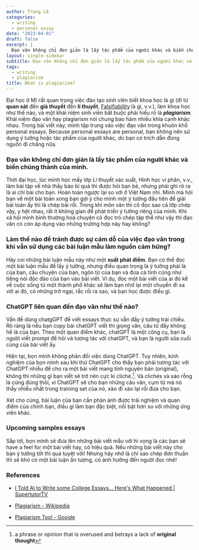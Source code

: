 ```yaml
---
author: Trang Lê
categories:
  - writing
  - personal essay
date: "2023-04-01"
draft: false 
excerpt: | 
  Đạo văn không chỉ đơn giản là lấy tác phẩm của người khác và biến chúng thành của mình.
layout: single-sidebar
subtitle: Đạo văn không chỉ đơn giản là lấy tác phẩm của người khác và biến chúng thành của mình.
tags:
  - writing
  - plagiarism
title: What is plagiarism?
---
```


Đại học ở Mĩ rất quan trọng việc đào tạo sinh viên biết khoa học là gì (đi từ **quan sát** đến **giả thuyết** đến **lí thuyết**, [Falsifiability](https://en.wikipedia.org/wiki/Falsifiability) là gì, v.v.), làm khoa học như thế nào, và một khái niệm sinh viên bắt buộc phải hiểu rõ là ***plagiarism***.
Khái niệm đạo văn hay plagiarism nói chung bao hàm nhiều khía cạnh khác nhau.
Trong bài viết này, mình tập trung vào việc đạo văn trong khuôn khổ personal essays.
Because personal essays are personal, bạn không nên sử dụng ý tưởng hoặc tác phẩm của người khác, dù bạn có trích dẫn đúng nguồn đi chăng nữa.

### Đạo văn không chỉ đơn giản là lấy tác phẩm của người khác và biến chúng thành của mình.

Thời đại học, lúc mình học mấy lớp Lí thuyết xác suất, Hình học vi phân, v.v., làm bài tập về nhà thầy bảo bí quá thì được hỏi bạn bè, nhưng phải ghi rõ ra là ai chỉ bài cho bạn.
Hoàn toàn ngược lại so với ở Việt Nam nhỉ.
Mình mà hỏi bạn về một bài toán xong bạn gợi ý cho mình một ý tưởng đầu tiên để giải bài toán ấy thì là chép bài rồi.
Trong khi môn văn thì cô đọc sao cả lớp chép vậy, y hệt nhau, rất ít không gian để phát triển ý tưởng riêng của mình.
Khi xã hội mình bình thường hoá chuyện cô đọc trò chép tập thể như vậy thì đạo văn có còn áp dụng vào những trường hợp này hay không?

### Làm thế nào để tránh được sự cám dỗ của việc đạo văn trong khi vẫn sử dụng các bài luận mẫu làm nguồn cảm hứng?

Hãy coi những bài luận mẫu này như một **xuất phát điểm**.
Bạn có thể đọc một bài luận mẫu để lấy ý tưởng, nhưng điều quan trọng là ý tưởng phải là của bạn, câu chuyện của bạn, ngôn từ của bạn và đưa cá tính cũng như tiếng nói độc đáo của bạn vào bài viết.
Ví dụ, đọc một bài viết của ai đó kể về cuộc sống từ một thành phố khác sẽ làm bạn nhớ lại một chuyến đi xa với ai đó, có những trở ngại, rắc rối ra sao, và bạn học được điều gì.

### ChatGPT liên quan đến đạo văn như thế nào?

Vấn đề dùng chatgGPT để viết essays thực sự vẫn đầy ý tưởng trái chiều.
Rõ ràng là nếu bạn copy bài chatGPT viết thì giọng văn, câu từ đấy không hề là của bạn.
Theo một quan điểm khác, chatGPT là một công cụ, bạn là người viết prompt để hỏi và tương tác với chatGPT, và bạn là người sửa cuối cùng của bài viết ấy.

Hiện tại, bọn mình không phản đối việc dùng ChatGPT.
Tuy nhiên, kinh nghiệm của bọn mình sau khi thử ChatGPT cho thấy bạn phải tương tác với ChatGPT nhiều để cho ra một bài viết mang tính nguyên bản (original), không thì những gì bạn viết sẽ trở nên cực kì cliché.[^1].
Và clichés và sáo rỗng là cũng đúng thôi, vì ChatGPT sẽ cho bạn những câu văn, cụm từ mà nó thấy nhiều nhất trong training set của nó, xào đi xào lại rồi đưa cho bạn.

[^1]: a phrase or opinion that is overused and betrays a lack of **original thought**

Xét cho cùng, bài luận của bạn cần phản ánh được trải nghiệm và quan điểm của chính bạn, điều gì làm bạn đặc biệt, nổi bật hơn so với những ứng viên khác.

### Upcoming samples essays

Sắp tới, bọn mình sẽ đưa lên những bài viết mẫu với hi vọng là các bạn sẽ have a feel for một bài viết hay, có hiệu quả.
Nếu những bài viết này cho bạn ý tưởng tốt thì quá tuyệt vời!
Nhưng hãy nhớ là chỉ sao chép đơn thuần thì sẽ khó có một bài luận ấn tượng, có ảnh hưởng đến người đọc nhé!

### References

-   [I Told AI to Write some College Essays\... Here's What Happened \| SupertutorTV](https://supertutortv.com/uncategorized/i-told-ai-to-write-some-college-essays-heres-what-happened/)

-   [Plagiarism - Wikipedia](https://en.wikipedia.org/wiki/Plagiarism)

-   [Plagiarism Tool - Google](https://www.google.com/search?q=plagiarism+tool)
